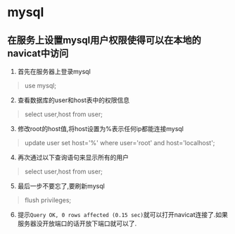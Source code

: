 # mysql

## 在服务上设置mysql用户权限使得可以在本地的navicat中访问
1. 首先在服务器上登录mysql
> use mysql;
2. 查看数据库的user和host表中的权限信息
> select user,host from user;
3. 修改root的host值,将host设置为%表示任何ip都能连接mysql
> update user set host='%' where user='root' and host='localhost';
4. 再次通过以下查询语句来显示所有的用户
> select user,host from user;
5. 最后一步不要忘了,要刷新mysql
> flush privileges;
6. 提示`Query OK, 0 rows affected (0.15 sec)`就可以打开navicat连接了.如果服务器没开放端口的话开放下端口就可以了.